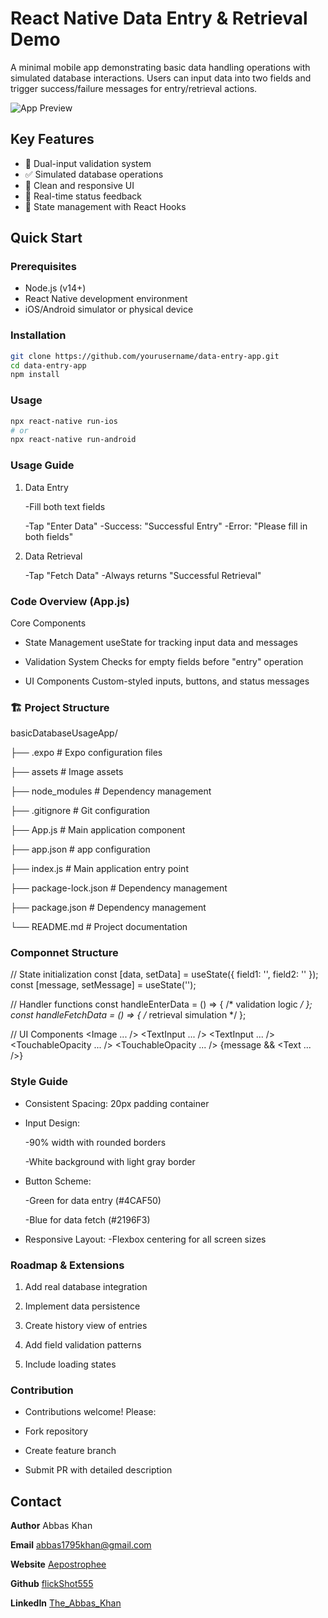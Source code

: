 # React Native Data Entry & Retrieval Demo

A minimal mobile app demonstrating basic data handling operations with simulated database interactions. Users can input data into two fields and trigger success/failure messages for entry/retrieval actions.

![App Preview](https://via.placeholder.com/300x600?text=App+Preview+Placeholder)

## Key Features

- 📝 Dual-input validation system
- ✅ Simulated database operations
- 🎨 Clean and responsive UI
- 📲 Real-time status feedback
- 🔄 State management with React Hooks

## Quick Start

### Prerequisites
- Node.js (v14+)
- React Native development environment
- iOS/Android simulator or physical device

### Installation
```bash
git clone https://github.com/yourusername/data-entry-app.git
cd data-entry-app
npm install
```

### Usage
```bash
npx react-native run-ios
# or
npx react-native run-android
```
### Usage Guide
1. Data Entry

    -Fill both text fields

    -Tap "Enter Data"
    -Success: "Successful Entry"
    -Error: "Please fill in both fields"

2. Data Retrieval

    -Tap "Fetch Data"
    -Always returns "Successful Retrieval"

### Code Overview (App.js)
Core Components
- State Management
useState for tracking input data and messages

- Validation System
Checks for empty fields before "entry" operation

- UI Components
Custom-styled inputs, buttons, and status messages

### 🏗️ Project Structure

basicDatabaseUsageApp/

├── .expo                 # Expo configuration files

├── assets                # Image assets

├── node_modules          # Dependency management

├── .gitignore            # Git configuration

├── App.js                # Main application component

├── app.json              # app configuration

├── index.js              # Main application entry point

├── package-lock.json     # Dependency management

├── package.json          # Dependency management

└── README.md             # Project documentation

### Componnet Structure

// State initialization
const [data, setData] = useState({ field1: '', field2: '' });
const [message, setMessage] = useState('');

// Handler functions
const handleEnterData = () => { /* validation logic */ };
const handleFetchData = () => { /* retrieval simulation */ };

// UI Components
<View style={styles.container}>
  <Image ... />
  <TextInput ... />
  <TextInput ... />
  <TouchableOpacity ... />
  <TouchableOpacity ... />
  {message && <Text ... />}
</View>

### Style Guide
- Consistent Spacing: 20px padding container

- Input Design:

    -90% width with rounded borders

    -White background with light gray border

- Button Scheme:

    -Green for data entry (#4CAF50)

    -Blue for data fetch (#2196F3)

- Responsive Layout:
    -Flexbox centering for all screen sizes

### Roadmap & Extensions
1. Add real database integration

2. Implement data persistence

3. Create history view of entries

4. Add field validation patterns

5. Include loading states

### Contribution
- Contributions welcome! Please:

- Fork repository

- Create feature branch

- Submit PR with detailed description

## Contact

**Author** Abbas Khan

**Email** [abbas1795khan@gmail.com](mailto:abbas1795khan@gmail.com)

**Website** [Aepostrophee](https://www.aepostrophee.kesug.com)

**Github** [flickShot555](https://github.com/flickShot555/)

**LinkedIn** [The_Abbas_Khan](linkedin.com/in/abbaskhan)

